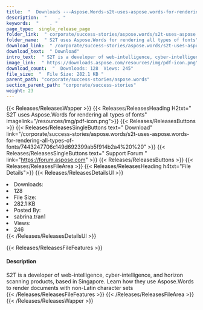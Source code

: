 ```yaml
---
title:  "  Downloads ---Aspose.Words-s2t-uses-aspose.words-for-rendering-all-types-of-fonts . " 
description:  "    . " 
keywords:  "    . " 
page_type:  single_release_page
folder_link:  " corporate/success-stories/aspose.words/s2t-uses-aspose.words-for-rendering-all-types-of-fonts/"
folder_name:  " S2T uses Aspose.Words for rendering all types of fonts"
download_link:  " /corporate/success-stories/aspose.words/s2t-uses-aspose.words-for-rendering-all-types-of-fonts/7443247706c149d692399ab5f914b2a4"
download_text:  " Download"
intro_text:  " S2T is a developer of web-intelligence, cyber-intelligence, and horizon scanning..."
image_link:  " https://downloads.aspose.com/resources/img/pdf-icon.png"
download_count:  "  Downloads: 128  Views: 245"
file_size:  "  File Size: 282.1 KB "
parent_path: "corporate/success-stories/aspose.words"
section_parent_path: "corporate/success-stories"
weight: 23 
---
```


{{< Releases/ReleasesWapper >}}
  {{< Releases/ReleasesHeading H2txt=" S2T uses Aspose.Words for rendering all types of fonts" imagelink="/resources/img/pdf-icon.png">}}
  {{< Releases/ReleasesButtons >}}
    {{< Releases/ReleasesSingleButtons text=" Download" link="/corporate/success-stories/aspose.words/s2t-uses-aspose.words-for-rendering-all-types-of-fonts/7443247706c149d692399ab5f914b2a4%20%20" >}}
    {{< Releases/ReleasesSingleButtons text=" Support Forum " link="https://forum.aspose.com" >}}
  {{< Releases/ReleasesButtons >}}
  {{< Releases/ReleasesFileArea >}}
    {{< Releases/ReleasesHeading h4txt="File Details">}}
    {{< Releases/ReleasesDetailsUl >}}
             <li>Downloads:</li><li>128</li><li>File Size:</li><li>282.1 KB</li><li>Posted By:</li><li>sabrina.tran1</li><li>Views:</li><li>246</li>
    {{< /Releases/ReleasesDetailsUl >}}

  {{< Releases/ReleasesFileFeatures >}}
      <h4>Description</h4><div class="HTMLDescription">S2T is a developer of web-intelligence, cyber-intelligence, and horizon scanning products, based in Singapore. Learn how they use Aspose.Words to render documents with non-Latin character sets</div>
  {{< /Releases/ReleasesFileFeatures >}}
 {{< /Releases/ReleasesFileArea >}}
{{< /Releases/ReleasesWapper >}}



